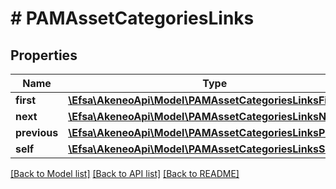 # # PAMAssetCategoriesLinks

## Properties

Name | Type | Description | Notes
------------ | ------------- | ------------- | -------------
**first** | [**\Efsa\AkeneoApi\Model\PAMAssetCategoriesLinksFirst**](PAMAssetCategoriesLinksFirst.md) |  | [optional]
**next** | [**\Efsa\AkeneoApi\Model\PAMAssetCategoriesLinksNext**](PAMAssetCategoriesLinksNext.md) |  | [optional]
**previous** | [**\Efsa\AkeneoApi\Model\PAMAssetCategoriesLinksPrevious**](PAMAssetCategoriesLinksPrevious.md) |  | [optional]
**self** | [**\Efsa\AkeneoApi\Model\PAMAssetCategoriesLinksSelf**](PAMAssetCategoriesLinksSelf.md) |  | [optional]

[[Back to Model list]](../../README.md#models) [[Back to API list]](../../README.md#endpoints) [[Back to README]](../../README.md)
